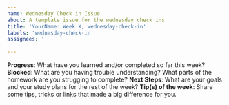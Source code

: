 ```yaml
---
name: Wednesday Check in Issue
about: A template issue for the wednesday check ins
title: 'YourName: Week X, wednesday-check-in'
labels: 'wednesday-check-in'
assignees: ''

---
```


__Progress__: What have you learned and/or completed so far this week?
__Blocked__: What are you having trouble understanding? What parts of the homework are you strugging to complete?
__Next Steps__: What are your goals and your study plans for the rest of the week?
__Tip(s) of the week__: Share some tips, tricks or links that made a big difference for you.
